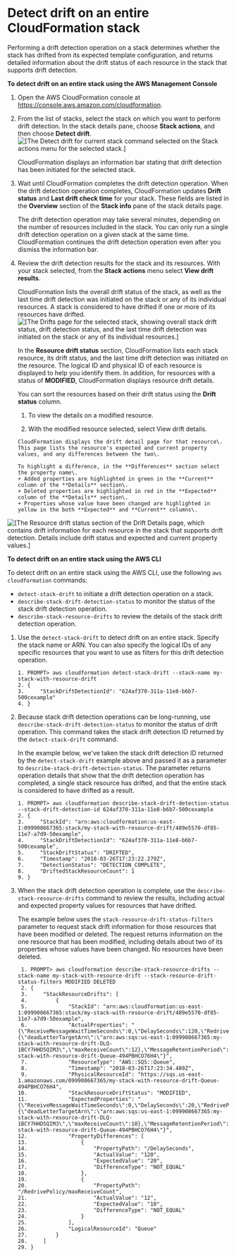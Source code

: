 # Detect drift on an entire CloudFormation stack<a name="detect-drift-stack"></a>

Performing a drift detection operation on a stack determines whether the stack has drifted from its expected template configuration, and returns detailed information about the drift status of each resource in the stack that supports drift detection\. 

**To detect drift on an entire stack using the AWS Management Console**

1. Open the AWS CloudFormation console at [https://console\.aws\.amazon\.com/cloudformation](https://console.aws.amazon.com/cloudformation/)\.

1. From the list of stacks, select the stack on which you want to perform drift detection\. In the stack details pane, choose **Stack actions**, and then choose **Detect drift**\.   
![\[The Detect drift for current stack command selected on the Stack actions menu for the selected stack.\]](http://docs.aws.amazon.com/AWSCloudFormation/latest/UserGuide/images/console-stacks-actions-detect-drift-1.png)

   CloudFormation displays an information bar stating that drift detection has been initiated for the selected stack\.

1. Wait until CloudFormation completes the drift detection operation\. When the drift detection operation completes, CloudFormation updates **Drift status** and **Last drift check time** for your stack\. These fields are listed in the **Overview** section of the **Stack info** pane of the stack details page\.

   The drift detection operation may take several minutes, depending on the number of resources included in the stack\. You can only run a single drift detection operation on a given stack at the same time\. CloudFormation continues the drift detection operation even after you dismiss the information bar\.

1. Review the drift detection results for the stack and its resources\. With your stack selected, from the **Stack actions** menu select **View drift results**\.

   CloudFormation lists the overall drift status of the stack, as well as the last time drift detection was initiated on the stack or any of its individual resources\. A stack is considered to have drifted if one or more of its resources have drifted\.   
![\[The Drifts page for the selected stack, showing overall stack drift status, drift detection status, and the last time drift detection was initiated on the stack or any of its individual resources.\]](http://docs.aws.amazon.com/AWSCloudFormation/latest/UserGuide/images/console-stacks-drifts-overview-1.png)

   In the **Resource drift status** section, CloudFormation lists each stack resource, its drift status, and the last time drift detection was initiated on the resource\. The logical ID and physical ID of each resource is displayed to help you identify them\. In addition, for resources with a status of **MODIFIED**, CloudFormation displays resource drift details\. 

   You can sort the resources based on their drift status using the **Drift status** column\.

   1. To view the details on a modified resource\.

     1. With the modified resource selected, select View drift details\.

       CloudFormation displays the drift detail page for that resource\. This page lists the resource's expected and current property values, and any differences between the two\. 

       To highlight a difference, in the **Differences** section select the property name\.
       + Added properties are highlighted in green in the **Current** column of the **Details** section\.
       + Deleted properties are highlighted in red in the **Expected** column of the **Details** section\.
       + Properties whose value have been changed are highlighted in yellow in the both **Expected** and **Current** columns\.  
![\[The Resource drift status section of the Drift Details page, which contains drift information for each resource in the stack that supports drift detection. Details include drift status and expected and current property values.\]](http://docs.aws.amazon.com/AWSCloudFormation/latest/UserGuide/images/console-stacks-drifts-drift-details-differences-1.png)

**To detect drift on an entire stack using the AWS CLI**

To detect drift on an entire stack using the AWS CLI, use the following `aws cloudformation` commands:
+ `detect-stack-drift` to initiate a drift detection operation on a stack\.
+ `describe-stack-drift-detection-status` to monitor the status of the stack drift detection operation\.
+ `describe-stack-resource-drifts` to review the details of the stack drift detection operation\.

1. Use the `detect-stack-drift` to detect drift on an entire stack\. Specify the stack name or ARN\. You can also specify the logical IDs of any specific resources that you want to use as filters for this drift detection operation\.

   ```
   1. PROMPT> aws cloudformation detect-stack-drift --stack-name my-stack-with-resource-drift
   2. {
   3.     "StackDriftDetectionId": "624af370-311a-11e8-b6b7-500cexample"
   4. }
   ```

1. Because stack drift detection operations can be long\-running, use `describe-stack-drift-detection-status` to monitor the status of drift operation\. This command takes the stack drift detection ID returned by the `detect-stack-drift` command\. 

   In the example below, we've taken the stack drift detection ID returned by the `detect-stack-drift` example above and passed it as a parameter to `describe-stack-drift-detection-status`\. The parameter returns operation details that show that the drift detection operation has completed, a single stack resource has drifted, and that the entire stack is considered to have drifted as a result\. 

   ```
   1. PROMPT> aws cloudformation describe-stack-drift-detection-status --stack-drift-detection-id 624af370-311a-11e8-b6b7-500cexample
   2. {
   3.     "StackId": "arn:aws:cloudformation:us-east-1:099908667365:stack/my-stack-with-resource-drift/489e5570-df85-11e7-a7d9-50example", 
   4.     "StackDriftDetectionId": "624af370-311a-11e8-b6b7-500cexample", 
   5.     "StackDriftStatus": "DRIFTED", 
   6.     "Timestamp": "2018-03-26T17:23:22.279Z", 
   7.     "DetectionStatus": "DETECTION_COMPLETE", 
   8.     "DriftedStackResourceCount": 1
   9. }
   ```

1. When the stack drift detection operation is complete, use the `describe-stack-resource-drifts` command to review the results, including actual and expected property values for resources that have drifted\. 

   The example below uses the `stack-resource-drift-status-filters` parameter to request stack drift information for those resources that have been modified or deleted\. The request returns information on the one resource that has been modified, including details about two of its properties whose values have been changed\. No resources have been deleted\.

   ```
    1. PROMPT> aws cloudformation describe-stack-resource-drifts --stack-name my-stack-with-resource-drift --stack-resource-drift-status-filters MODIFIED DELETED
    2. {
    3.     "StackResourceDrifts": [
    4.         {
    5.             "StackId": "arn:aws:cloudformation:us-east-1:099908667365:stack/my-stack-with-resource-drift/489e5570-df85-11e7-a7d9-50example", 
    6.             "ActualProperties": "{\"ReceiveMessageWaitTimeSeconds\":0,\"DelaySeconds\":120,\"RedrivePolicy\":{\"deadLetterTargetArn\":\"arn:aws:sqs:us-east-1:099908667365:my-stack-with-resource-drift-DLQ-1BCY7HHD5QIM3\",\"maxReceiveCount\":12},\"MessageRetentionPeriod\":345600,\"MaximumMessageSize\":262144,\"VisibilityTimeout\":60,\"QueueName\":\"my-stack-with-resource-drift-Queue-494PBHCO76H4\"}", 
    7.             "ResourceType": "AWS::SQS::Queue", 
    8.             "Timestamp": "2018-03-26T17:23:34.489Z", 
    9.             "PhysicalResourceId": "https://sqs.us-east-1.amazonaws.com/099908667365/my-stack-with-resource-drift-Queue-494PBHCO76H4", 
   10.             "StackResourceDriftStatus": "MODIFIED", 
   11.             "ExpectedProperties": "{\"ReceiveMessageWaitTimeSeconds\":0,\"DelaySeconds\":20,\"RedrivePolicy\":{\"deadLetterTargetArn\":\"arn:aws:sqs:us-east-1:099908667365:my-stack-with-resource-drift-DLQ-1BCY7HHD5QIM3\",\"maxReceiveCount\":10},\"MessageRetentionPeriod\":345600,\"MaximumMessageSize\":262144,\"VisibilityTimeout\":60,\"QueueName\":\"my-stack-with-resource-drift-Queue-494PBHCO76H4\"}", 
   12.             "PropertyDifferences": [
   13.                 {
   14.                     "PropertyPath": "/DelaySeconds", 
   15.                     "ActualValue": "120", 
   16.                     "ExpectedValue": "20", 
   17.                     "DifferenceType": "NOT_EQUAL"
   18.                 }, 
   19.                 {
   20.                     "PropertyPath": "/RedrivePolicy/maxReceiveCount", 
   21.                     "ActualValue": "12", 
   22.                     "ExpectedValue": "10", 
   23.                     "DifferenceType": "NOT_EQUAL"
   24.                 }
   25.             ], 
   26.             "LogicalResourceId": "Queue"
   27.         }
   28.     ]
   29. }
   ```